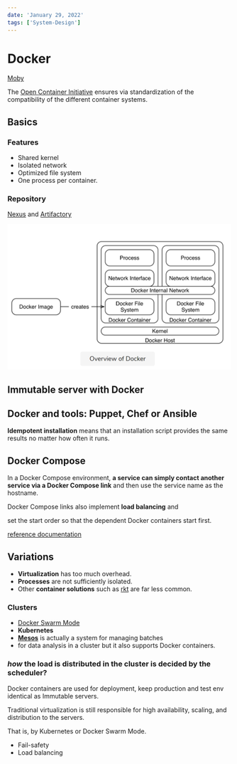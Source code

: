 ```yaml
---
date: 'January 29, 2022'
tags: ['System-Design']
---
```

# Docker

[Moby](https://github.com/moby/moby)

The [Open Container Initiative](https://www.opencontainers.org/) ensures via
standardization of the compatibility of the different container systems.

## Basics

### Features

* Shared kernel
* Isolated network
* Optimized file system
* One process per container.

### Repository

 [Nexus](https://www.sonatype.com/nexus-repository-sonatype) and
 [Artifactory](https://www.jfrog.com/open-source/#artifactory)

![overview-of-docker](./overview-of-docker.png)

## Immutable server with Docker

## Docker and tools: Puppet, Chef or Ansible

**Idempotent installation** means that an installation script provides the same
results no matter how often it runs.

## Docker Compose

In a Docker Compose environment, **a service can simply contact another service
via a Docker Compose link** and then use the service name as the hostname.

 Docker Compose links also implement **load balancing** and

set the start order so that the dependent Docker containers start first.

[reference documentation](https://docs.docker.com/compose/reference/overview/)

## Variations

* **Virtualization** has too much overhead.
* **Processes** are not sufficiently isolated.
* Other **container solutions** such as [rkt](https://coreos.com/rkt) are far less common.

### Clusters

* [Docker Swarm Mode](https://docs.docker.com/engine/swarm/)
* **Kubernetes**
* [**Mesos**](http://mesos.apache.org/) is actually a system for managing batches
* for data analysis in a cluster but it also supports Docker containers.

### *how* the load is distributed in the cluster is decided by the scheduler?

Docker containers are used for deployment, keep production and test env identical
as Immutable servers.

Traditional virtualization is still responsible for high availability, scaling,
and distribution to the servers.

That is, by Kubernetes or Docker Swarm Mode.

* Fail-safety
* Load balancing
